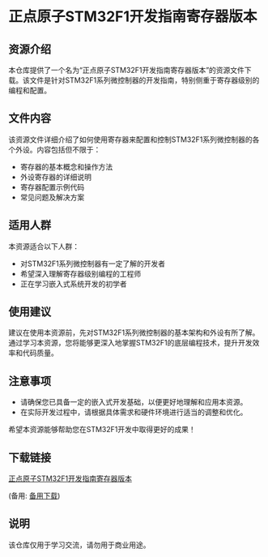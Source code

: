 # 正点原子STM32F1开发指南寄存器版本

## 资源介绍

本仓库提供了一个名为“正点原子STM32F1开发指南寄存器版本”的资源文件下载。该文件是针对STM32F1系列微控制器的开发指南，特别侧重于寄存器级别的编程和配置。

## 文件内容

该资源文件详细介绍了如何使用寄存器来配置和控制STM32F1系列微控制器的各个外设。内容包括但不限于：

- 寄存器的基本概念和操作方法
- 外设寄存器的详细说明
- 寄存器配置示例代码
- 常见问题及解决方案

## 适用人群

本资源适合以下人群：

- 对STM32F1系列微控制器有一定了解的开发者
- 希望深入理解寄存器级别编程的工程师
- 正在学习嵌入式系统开发的初学者

## 使用建议

建议在使用本资源前，先对STM32F1系列微控制器的基本架构和外设有所了解。通过学习本资源，您将能够更深入地掌握STM32F1的底层编程技术，提升开发效率和代码质量。

## 注意事项

- 请确保您已具备一定的嵌入式开发基础，以便更好地理解和应用本资源。
- 在实际开发过程中，请根据具体需求和硬件环境进行适当的调整和优化。

希望本资源能够帮助您在STM32F1开发中取得更好的成果！

## 下载链接
[正点原子STM32F1开发指南寄存器版本](https://pan.quark.cn/s/c4329f5281a0) 

(备用: [备用下载](https://pan.baidu.com/s/1IvuqFw837CpvFWGjt8CASA?pwd=1234))

## 说明

该仓库仅用于学习交流，请勿用于商业用途。

